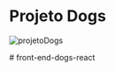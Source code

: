 # Projeto Dogs

![projetoDogs](https://github-production-user-asset-6210df.s3.amazonaws.com/76752409/420704301-04673ae6-06b9-4b5e-b75b-030c92457311.png)

 #   f r o n t - e n d - d o g s - r e a c t 
 
 
